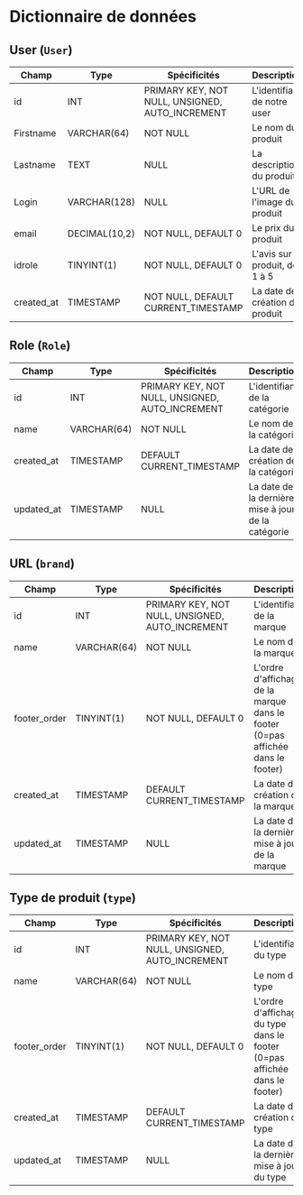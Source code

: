 # Dictionnaire de données

## User (`User`)

|Champ|Type|Spécificités|Description|
|-|-|-|-|
|id|INT|PRIMARY KEY, NOT NULL, UNSIGNED, AUTO_INCREMENT|L'identifiant de notre user|
|Firstname|VARCHAR(64)|NOT NULL|Le nom du produit|
|Lastname|TEXT|NULL|La description du produit|
|Login|VARCHAR(128)|NULL|L'URL de l'image du produit|
|email|DECIMAL(10,2)|NOT NULL, DEFAULT 0|Le prix du produit|
|idrole|TINYINT(1)|NOT NULL, DEFAULT 0|L'avis sur le produit, de 1 à 5|
|created_at|TIMESTAMP|NOT NULL, DEFAULT CURRENT_TIMESTAMP|La date de création du produit|


## Role (`Role`)

|Champ|Type|Spécificités|Description|
|-|-|-|-|
|id|INT|PRIMARY KEY, NOT NULL, UNSIGNED, AUTO_INCREMENT|L'identifiant de la catégorie|
|name|VARCHAR(64)|NOT NULL|Le nom de la catégorie|
|created_at|TIMESTAMP|DEFAULT CURRENT_TIMESTAMP|La date de création de la catégorie|
|updated_at|TIMESTAMP|NULL|La date de la dernière mise à jour de la catégorie|

## URL (`brand`)

|Champ|Type|Spécificités|Description|
|-|-|-|-|
|id|INT|PRIMARY KEY, NOT NULL, UNSIGNED, AUTO_INCREMENT|L'identifiant de la marque|
|name|VARCHAR(64)|NOT NULL|Le nom de la marque|
|footer_order|TINYINT(1)|NOT NULL, DEFAULT 0|L'ordre d'affichage de la marque dans le footer (0=pas affichée dans le footer)|
|created_at|TIMESTAMP|DEFAULT CURRENT_TIMESTAMP|La date de création de la marque|
|updated_at|TIMESTAMP|NULL|La date de la dernière mise à jour de la marque|

## Type de produit (`type`)

|Champ|Type|Spécificités|Description|
|-|-|-|-|
|id|INT|PRIMARY KEY, NOT NULL, UNSIGNED, AUTO_INCREMENT|L'identifiant du type|
|name|VARCHAR(64)|NOT NULL|Le nom du type|
|footer_order|TINYINT(1)|NOT NULL, DEFAULT 0|L'ordre d'affichage du type dans le footer (0=pas affichée dans le footer)|
|created_at|TIMESTAMP|DEFAULT CURRENT_TIMESTAMP|La date de création du type|
|updated_at|TIMESTAMP|NULL|La date de la dernière mise à jour du type|
